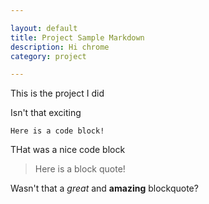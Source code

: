 ```yaml
---

layout: default
title: Project Sample Markdown
description: Hi chrome
category: project

---
```


This is the project I did

Isn't that exciting

	Here is a code block!

THat was a nice code block

> Here is a block quote!

Wasn't that a _great_ and __amazing__ blockquote?